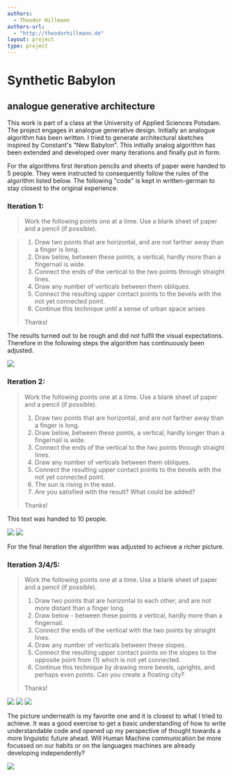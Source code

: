 ```yaml
---
authors:
  - Theodor Hillmann
authors-url:
  - "http://theodorhillmann.de"
layout: project
type: project
---
```


# Synthetic Babylon
## analogue generative architecture

This work is part of a class at the University of Applied Sciences Potsdam. The project engages in analogue generative design. Initially an analogue algorithm has been written. I tried to generate architectural sketches inspired by Constant's "New Babylon". This initially analog algorithm has been extended and developed over many iterations and finally put in form.

For the algorithms first iteration pencils and sheets of paper were handed to 5 people. They were instructed to consequently follow the rules of the algorithm listed below. The following "code" is kept in written-german to stay closest to the original experience.

### Iteration 1:

> Work the following points one at a time.
> Use a blank sheet of paper and a pencil (if possible).

> 1. Draw two points that are horizontal, and are not farther away than a finger is long.
> 2. Draw below, between these points, a vertical, hardly more than a fingernail is wide.
> 3. Connect the ends of the vertical to the two points through straight lines.
> 4. Draw any number of verticals between them obliques.
> 5. Connect the resulting upper contact points to the bevels with the not yet connected point.
> 6. Continue this technique until a sense of urban space arises
>
> Thanks!

The results turned out to be rough and did not fulfil the visual expectations.
Therefore in the following steps the algorithm has continuously been adjusted.

![](./assets/images/IT1_1.png)


### Iteration 2:

> Work the following points one at a time.
> Use a blank sheet of paper and a pencil (if possible).
>
> 1. Draw two points that are horizontal, and are not farther away than a finger is long.
> 2. Draw below, between these points, a vertical, hardly longer than a fingernail is wide.
> 3. Connect the ends of the vertical to the two points through straight lines.
> 4. Draw any number of verticals between them obliques.
> 5. Connect the resulting upper contact points to the bevels with the not yet connected point.
> 6. The sun is rising in the east.
> 7. Are you satisfied with the result? What could be added?
>
> Thanks!

This text was handed to 10 people.

![](./assets/images/IT2_1.png)
![](./assets/images/IT2_2.png)

For the final iteration the algorithm was adjusted to achieve a richer picture.

### Iteration 3/4/5:

> Work the following points one at a time.
> Use a blank sheet of paper and a pencil (if possible).
>
> 1. Draw two points that are horizontal to each other, and are not more distant than a finger long.
> 2. Draw below - between these points a vertical, hardly more than a fingernail.
> 3. Connect the ends of the vertical with the two points by straight lines.
> 4. Draw any number of verticals between these slopes.
> 5. Connect the resulting upper contact points on the slopes to the opposite point from (1) which is not yet connected.
> 6. Continue this technique by drawing more bevels, uprights, and perhaps even points. Can you create a floating city?
>
> Thanks!

![](./assets/images/IT3_1.png)
![](./assets/images/IT3_2.png)
![](./assets/images/IT3_2.png)

The picture underneath is my favorite one and it is closest to what I tried to achieve. It was a good exercise to get a basic understanding of how to write understandable code and opened up my perspective of thought towards a more linguistic future ahead. Will Human Machine communication be more focussed on our habits or on the languages machines are already developing independently?

![](./assets/images/final.jpg)
